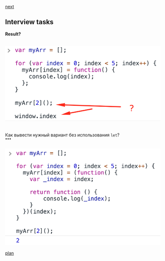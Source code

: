 <a href="02.md">next</a>

<h2>Interview tasks</h2>

<div>

<strong>Result?</strong>

<br/>
<img src="./media/01-1.png">
</div>

<br/>
<br/>

<div>
Как вывести нужный вариант без использования <code>let</code>?
</div>

</div>


<div class="footer">
<sup><strong>***</strong></sup>


<br/>
<br/>
<img src="./media/01-2.png">

</div>

<a href="00.md">plan</a>
